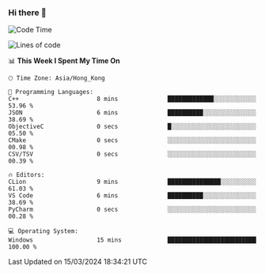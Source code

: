 ### Hi there 👋

<!--
**RoiexLee/RoiexLee** is a ✨ _special_ ✨ repository because its `README.md` (this file) appears on your GitHub profile.

Here are some ideas to get you started:

- 🔭 I’m currently working on ...
- 🌱 I’m currently learning ...
- 👯 I’m looking to collaborate on ...
- 🤔 I’m looking for help with ...
- 💬 Ask me about ...
- 📫 How to reach me: ...
- 😄 Pronouns: ...
- ⚡ Fun fact: ...
-->

<!--START_SECTION:waka-->
![Code Time](http://img.shields.io/badge/Code%20Time-479%20hrs%2012%20mins-blue)

![Lines of code](https://img.shields.io/badge/From%20Hello%20World%20I%27ve%20Written-37.3%20thousand%20lines%20of%20code-blue)

📊 **This Week I Spent My Time On** 

```text
🕑︎ Time Zone: Asia/Hong_Kong

💬 Programming Languages: 
C++                      8 mins              █████████████░░░░░░░░░░░░   53.96 % 
JSON                     6 mins              ██████████░░░░░░░░░░░░░░░   38.69 % 
ObjectiveC               0 secs              █░░░░░░░░░░░░░░░░░░░░░░░░   05.50 % 
CMake                    0 secs              ░░░░░░░░░░░░░░░░░░░░░░░░░   00.98 % 
CSV/TSV                  0 secs              ░░░░░░░░░░░░░░░░░░░░░░░░░   00.39 % 

🔥 Editors: 
CLion                    9 mins              ███████████████░░░░░░░░░░   61.03 % 
VS Code                  6 mins              ██████████░░░░░░░░░░░░░░░   38.69 % 
PyCharm                  0 secs              ░░░░░░░░░░░░░░░░░░░░░░░░░   00.28 % 

💻 Operating System: 
Windows                  15 mins             █████████████████████████   100.00 % 
```


 Last Updated on 15/03/2024 18:34:21 UTC
<!--END_SECTION:waka-->

